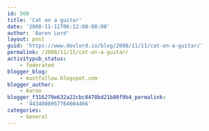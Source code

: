 ```yaml
---
id: 508
title: 'Cat on a guitar'
date: '2008-11-11T06:12:00-08:00'
author: 'Aaron Lord'
layout: post
guid: 'https://www.devlord.io/blog/2008/11/11/cat-on-a-guitar/'
permalink: /2008/11/11/cat-on-a-guitar/
activitypub_status:
    - federated
blogger_blog:
    - mustfollow.blogspot.com
blogger_author:
    - Aaron
blogger_f316279e632a22cbc8478bd21b80f9b4_permalink:
    - '4434008957764604466'
categories:
    - General
---
```


<p class="mobile-photo"><a href="/blog/wp-content/uploads/2011/10/photo-780912.jpg"><img src="/blog/wp-content/uploads/2011/10/photo-780912.jpg?w=225" border="0" alt="" /></a></p><div class="blogger-post-footer"><img width='1' height='1' src='' alt='' /></div>